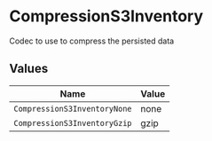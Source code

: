 # CompressionS3Inventory

Codec to use to compress the persisted data


## Values

| Name                         | Value                        |
| ---------------------------- | ---------------------------- |
| `CompressionS3InventoryNone` | none                         |
| `CompressionS3InventoryGzip` | gzip                         |